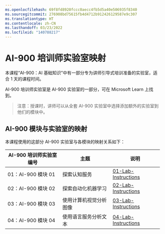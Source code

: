 ```yaml
---
ms.openlocfilehash: 69f8fd8920fccc0aecc4fb5d5a40e506935f8340
ms.sourcegitcommit: 276908bd75615fb4d4712b912426129587e9c307
ms.translationtype: HT
ms.contentlocale: zh-CN
ms.lasthandoff: 03/23/2022
ms.locfileid: "140788217"
---
```

# <a name="ai-900-trainer-lab-mapping"></a>AI-900 培训师实验室映射

本课程“AI-900：AI 基础知识”中有一部分专为讲师引导式培训准备的实验室，适合 1 天的课程时间。

AI-900 培训师实验室是 AI-900 实验室的一部分，可在 Microsoft Learn 上找到。

> 注意：授课时，讲师可以从全套 AI-900 实验室中选择添加额外的实验室到他们的模块中。

## <a name="ai-900-module-mapping-to-labs"></a>AI-900 模块与实验室的映射

本课程使用的这部分 AI-900 实验室与各模块的映射关系如下： 

| AI-900 培训师实验室编号 | 主题 | 说明 |
| --- | --- | --- |
| 01：AI-900 模块 01 | 探索认知服务 | [01-Lab-Instructions](https://aka.ms/ai900-module-01) |
| 02：AI-900 模块 02 | 探索自动化机器学习 | [02-Lab-Instructions](https://aka.ms/ai900-module-02) |
| 03：AI-900 模块 03 | 使用计算机视觉分析图像  | [03-Lab-Instructions](https://aka.ms/ai900-module-03) |
| 04：AI-900 模块 04 | 使用语言服务分析文本 | [04-Lab-Instructions](https://aka.ms/ai900-module-04) |


